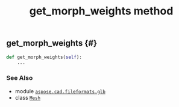 ﻿---
title: get_morph_weights method
second_title: Aspose.CAD for Python via .NET API References
description: 
type: docs
weight: 30
url: /python-net/aspose.cad.fileformats.glb/mesh/get_morph_weights/
is_root: false
---

## get_morph_weights {#}





```python
def get_morph_weights(self):
    ...
```





### See Also
* module [`aspose.cad.fileformats.glb`](../../)
* class [`Mesh`](/cad/python-net/aspose.cad.fileformats.glb/mesh)
